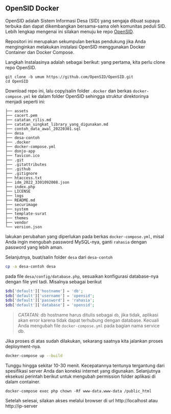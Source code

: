 ## OpenSID Docker

 OpenSID adalah Sistem Informasi Desa (SID) yang sengaja dibuat supaya terbuka dan dapat dikembangkan bersama-sama oleh komunitas peduli SID. Lebih lengkap mengenai ini silakan menuju ke repo [OpenSID](https://github.com/OpenSID/OpenSID).

Repositori ini merupakan sekumpulan berkas pendukung jika Anda menginginkan melakukan instalasi OpenSID menggunakan Docker Container dan Docker Compose.

Langkah Instalasinya adalah sebagai berikut: yang pertama, kita perlu clone repo OpenSID.

```
git clone -b umum https://github.com/OpenSID/OpenSID.git
cd OpenSID
```

Download repo ini, lalu copy/salin folder `.docker` dan berkas `docker-compose.yml` ke dalam folder OpenSID sehingga struktur direktorinya menjadi seperti ini:

```
├── assets
├── cacert.pem
├── catatan_rilis.md
├── catatan_singkat_library_yang_digunakan.md
├── contoh_data_awal_20220301.sql
├── desa
├── desa-contoh
├── .docker
├── docker-compose.yml
├── donjo-app
├── favicon.ico
├── .git
├── .gitattributes
├── .github
├── .gitignore
├── htaccess.txt
├── idm_2022_3301092008.json
├── index.php
├── LICENSE
├── logs
├── README.md
├── securimage
├── system
├── template-surat
├── themes
├── vendor
└── version.json
```

lakukan perubahan yang diperlukan pada berkas `docker-compose.yml`, misal Anda ingin mengubah password MySQL-nya, ganti `rahasia` dengan password yang lebih aman.

Selanjutnya, buat/salin folder `desa` dari `desa-contoh`

```bash
cp -a desa-contoh desa
```

pada file `desa/config/database.php`, sesuaikan konfigurasi database-nya dengan file yml tadi. Misalnya sebagai berikut

```php
$db['default']['hostname'] = 'db';
$db['default']['username'] = 'opensid';
$db['default']['password'] = 'rahasia';
$db['default']['database'] = 'opensid';
```

> *CATATAN*: db hostname harus ditulis sebagai `db`, jika tidak, aplikasi akan error karena tidak dapat terhubung dengan database. Kecuali Anda mengubah file `docker-compose.yml` pada bagian nama service db.

Jika proses di atas sudah dilakukan, sekarang saatnya kita jalankan proses deployment-nya.

```bash
docker-compose up --build
```

Tunggu hingga sekitar 10-30 menit. Kecepatannya tentunya tergantung dari spesifikasi server Anda dan koneksi internet yang digunakan. Selanjutnya eksekusi perintah berikut untuk mengubah permission folder aplikasi di dalam container.

```
docker-compose exec php chown -Rf www-data.www-data /public_html
```

Setelah selesai, silakan akses melalui browser di url http://localhost atau http://ip-server
